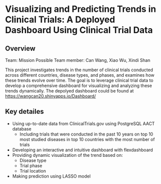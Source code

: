 # Visualizing and Predicting Trends in Clinical Trials: A Deployed Dashboard Using Clinical Trial Data

## Overview

Team: Mission Possible
Team member: Can Wang, Xiao Wu, Xindi Shan

This project investigates trends in the number of clinical trials conducted across different countries, disease types, and phases, and examines how these trends evolve over time. The goal is to leverage clinical trial data to develop a comprehensive dashboard for visualizing and analyzing these trends dynamically. The depolyed dashboard could be found at https://wangcan20.shinyapps.io/Dashboard/

## Key detailes
- Using up-to-date data from ClinicalTrials.gov using PostgreSQL AACT database
  - Including trials that were conducted in the past 10 years on top 10 most studied diseases in top 10 countries with the most number of trials
- Developing an interactive and intuitive dashboard with flexdashboard 
- Providing dynamic visualization of the trend based on:
  - Disease type
  - Trial phase  
  - Trial location
- Making prediction using LASSO model























